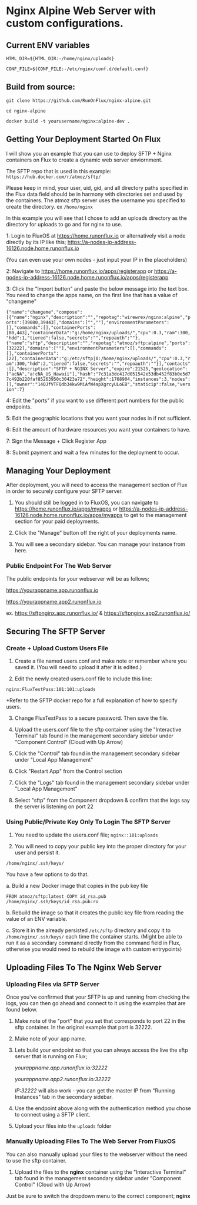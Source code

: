 # Nginx Alpine Web Server with custom configurations.

## Current ENV variables

```HTML_DIR=${HTML_DIR:-/home/nginx/uploads}```

```CONF_FILE=${CONF_FILE:-/etc/nginx/conf.d/default.conf}```


## Build from source:

```git clone https://github.com/RunOnFlux/nginx-alpine.git```

```cd nginx-alpine```

```docker build -t yourusername/nginx:alpine-dev .```


## Getting Your Deployment Started On Flux ##

I will show you an example that you can use to deploy SFTP + Nginx containers on Flux to create a dynamic web server enviornment. 

The SFTP repo that is used in this example: ```https://hub.docker.com/r/atmoz/sftp/```

Please keep in mind, your user, uid, gid, and all directory paths specified in the Flux data field should be in harmony with directories set and used by the containers. The atmoz sftp server uses the username you specified to create the directory. ex ```/home/nginx``` 

In this example you will see that I chose to add an uploads directory as the directory for uploads to go and for nginx to use.

1: Login to FluxOS at https://home.runonflux.io or alternatively visit a node directly by its IP like this; https://a-nodes-ip-address-16126.node.home.runonflux.io 

(You can even use your own nodes - just input your IP in the placeholders)

2: Navigate to https://home.runonflux.io/apps/registerapp or https://a-nodes-ip-address-16126.node.home.runonflux.io/apps/registerapp

3: Click the "Import button" and paste the below message into the text box. You need to change the apps name, on the first line that has a value of "changeme"


```{"name":"changeme","compose":[{"name":"nginx","description":"","repotag":"wirewrex/nginx:alpine","ports":[39080,39443],"domains":["",""],"environmentParameters":[],"commands":[],"containerPorts":[80,443],"containerData":"g:/home/nginx/uploads/","cpu":0.3,"ram":300,"hdd":1,"tiered":false,"secrets":"","repoauth":""},{"name":"sftp","description":"","repotag":"atmoz/sftp:alpine","ports":[32222],"domains":[""],"environmentParameters":[],"commands":[],"containerPorts":[22],"containerData":"g:/etc/sftp|0:/home/nginx/uploads/","cpu":0.3,"ram":300,"hdd":2,"tiered":false,"secrets":"","repoauth":""}],"contacts":[],"description":"SFTP + NGINX Server","expire":21525,"geolocation":["acNA","a!cNA_US_Hawaii"],"hash":"7c31a3dc417d051542e53db452f83b0e5d77c492b220faf85263950c30423a72","height":1768904,"instances":3,"nodes":[],"owner":"14QJfVTFQdb34kw9MiAfW4apXgrcyULoEB","staticip":false,"version":7}```


4: Edit the "ports" if you want to use different port numbers for the public endpoints.

5: Edit the geographic locations that you want your nodes in if not sufficient.

6: Edit the amount of hardware resources you want your containers to have.

7: Sign the Message + Click Register App

8: Submit payment and wait a few minutes for the deployment to occur.



## Managing Your Deployment ##

After deployment, you will need to access the management section of Flux in order to securely configure your SFTP server.

1. You should still be logged in to FluxOS, you can navigate to https://home.runonflux.io/apps/myapps or https://a-nodes-ip-address-16126.node.home.runonflux.io/apps/myapps to get to the management section for your paid deployments. 

2. Click the "Manage" button off the right of your deployments name.

3. You will see a secondary sidebar. You can manage your instance from here.


### Public Endpoint For The Web Server ###

The public endpoints for your webserver will be as follows;

https://yourappname.app.runonflux.io

https://yourappname.app2.runonflux.io


ex. https://sftpnginx.app.runonflux.io/ & https://sftpnginx.app2.runonflux.io/


## Securing The SFTP Server ##


### Create + Upload Custom Users File ###

1. Create a file named users.conf and make note or remember where you saved it. 
   (You will need to upload it after it is edited.)

2. Edit the newly created users.conf file to include this line:

```nginx:FluxTestPass:101:101:uploads```

*Refer to the SFTP docker repo for a full explanation of how to specify users.

3. Change FluxTestPass to a secure password. Then save the file.

4. Upload the users.conf file to the sftp container using the "Interactive Terminal" tab found in the management secondary sidebar under "Component Control"  (Cloud with Up Arrow)

5. Click the "Control" tab found in the management secondary sidebar under "Local App Management"

6. Click "Restart App" from the Control section 

7. Click the "Logs" tab found in the management secondary sidebar under "Local App Management"

8. Select "sftp" from the Component dropdown & confirm that the logs say the server is listening on port 22


### Using Public/Private Key Only To Login The SFTP Server ###

1. You need to update the users.conf file; ```nginx::101:uploads```

2. You will need to copy your public key into the proper directory for your user and persist it.

```/home/nginx/.ssh/keys/```

You have a few options to do that. 

a. Build a new Docker image that copies in the pub key file

```FROM atmoz/sftp:latest COPY id_rsa.pub /home/nginx/.ssh/keys/id_rsa.pub:ro```

b. Rebuild the image so that it creates the public key file from reading the value of an ENV variable.

c. Store it in the already persisted ```/etc/sftp``` directory and copy it to ```/home/nginx/.ssh/keys/``` each time the container starts. (Might be able to run it as a secondary command directly from the command field in Flux, otherwise you would need to rebuild the image with custom entrypoints)


## Uploading Files To The Nginx Web Server ##


### Uploading Files via SFTP Server ###
Once you've confirmed that your SFTP is up and running from checking the logs, you can then go ahead and connect to it using the examples that are found below.

1. Make note of the "port" that you set that corresponds to port 22 in the sftp container. In the original example that port is 32222.

2. Make note of your app name.

3. Lets build your endpoint so that you can always access the live the sftp server that is running on Flux;
   
    *yourappname.app.runonflux.io:32222*

    *yourappname.app2.runonflux.io:32222*
 
    *IP:32222* will also work - you can get the master IP from "Running Instances" tab in the secondary sidebar.

4. Use the endpoint above along with the authentication method you chose to connect using a SFTP client.

5. Upload your files into the ```uploads``` folder



### Manually Uploading Files To The Web Server From FluxOS ###


You can also manually upload your files to the webserver without the need to use the sftp container. 


1. Upload the files to the **nginx** container using the "Interactive Terminal" tab found in the management secondary sidebar under "Component Control"  (Cloud with Up Arrow)


Just be sure to switch the dropdown menu to the correct component; **nginx**

